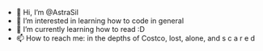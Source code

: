 - 👋 Hi, I’m @AstraSil
- 👀 I’m interested in learning how to code in general
- 🌱 I’m currently learning how to read :D
- 📫 How to reach me: in the depths of Costco, lost, alone, and s c a r e d

<!---
AstraSil/AstraSil is a ✨ special ✨ repository because its `README.md` (this file) appears on your GitHub profile.
You can click the Preview link to take a look at your changes.
--->
